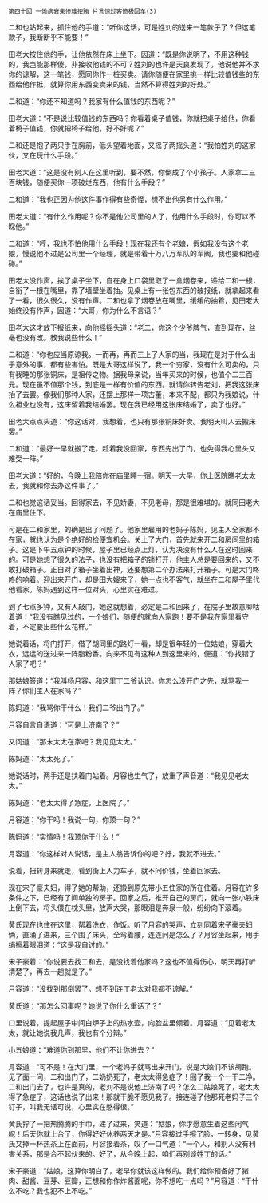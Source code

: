     第四十回 一恸病衰亲惨难拒贿 片言惊过客愤极回车(3) 

   二和也站起来，抓住他的手道：“听你这话，可是姓刘的送来一笔款子了？但这笔款子，我断断乎不能要！”

   田老大按住他的手，让他依然在床上坐下。因道：“既是你说明了，不用这种钱的，我岂能那样傻，非接收他钱的不可？姓刘的也许是天良发现了，他说他并不求你的谅解，这一笔钱，愿同你作一桩买卖。请你随便在家里挑一样比较值钱些的东西给他作抵，就算你用东西变卖来的钱，当然不算得姓刘的好处。”

   二和道：“你还不知道吗？我家有什么值钱的东西呢？”

   田老大道：“不是说比较值钱的东西吗？你看着桌子值钱，你就把桌子给他，你看着椅子值钱，你就把椅子给他，好不好呢？”

   二和还是抱了两只手在胸前，低头望着地面，又摇了两摇头道：“我怕姓刘的这家伙，又在玩什么手段。”

   田老大道：“这是没有别人在这里听到，要不然，你倒成了个小孩子。人家拿二三百块钱，随便买你一项破烂东西，他有什么手段？”

   二和道：“我也正因为他这件事作得有些奇怪，想不出他另有什么作用。”

   田老大道：“有什么作用呢？你不是他公司里的人了，他用什么手段时，你可以不睬他。”

   二和道：“哼，我也不怕他用什么手段！现在我还有个老娘，假如我没有这个老娘，慢说他不过是公司里一个经理，就是带着十万八万军队的军阀，我也要和他碰碰。”

   田老大没作声，挨了桌子坐下，自在身上口袋里取了一盒烟卷来，递给二和一根，自衔了一根在嘴里，靠了墙壁坐着抽。见桌上有一张包东西的破报纸，就拿起来看了一看，很久很久，没有作声。二和也拿了烟卷放在嘴里，缓缓的抽着，见田老大始终没有作声，因道：“大哥，你为什么不言语？”

   田老大这才放下报纸来，向他摇摇头道：“老二，你这个少爷脾气，直到现在，丝毫也没有改。教我说些什么！”

   二和道：“你也应当原谅我。一而再，再而三上了人家的当，我现在是对于什么出乎意外的事，都有些害怕。既是大哥这样说了，我一个穷家，没有什么可卖的，只有我睡的那张铜床，是祖传之物。据我母亲说，当年买来的时候，也值个二三百元。现在虽不值那个钱，到底是一样有价值的东西。就请你转告老刘，把我这张床抬了去罢。像我们那种人家，还摆上那样一项古董，本来不配，都只为我娘说，什么祖业也没有，这床留着我结婚罢。现在我已经用这张床结婚了，卖了也好。”

   田老大点点头道：“你这话对，我想着，也只有那张铜床好卖。我明天叫人去搬床罢。”

   二和道：“最好一早就搬了走。趁着我没回家，东西先出了门，也免得我心里头又难受一阵。”

   田老大道：“好的，今晚上我陪你在庙里睡一宿。明天一大早，你上医院瞧老太太去，我就和你去办这件事了。”

   二和也觉这话妥当。回得家去，不见娇妻，不见老母，那是很难堪的。就同田老大在庙里住下。

   可是在二和家里，的确是出了问题了。他家里雇用的老妈子陈妈，见主人全家都不在家，就也认为是个绝好的捡便宜机会。关上了大门，首先就来开二和房间里的箱子。这是下午五点钟的时候，屋子里已经点上灯，认为决没有什么人在这时回来的。可是她想了很久的法子，也没有把箱子的锁打开，他主人总是要回来的，又不敢打破箱子。正自对了箱子坐着出神，还要想第二个办法来打开箱子。可是大门咚咚的响着。迎出来开门，却是田大嫂来了，她一点也不客气，就坐在二和屋子里代他看家。陈妈遇到这样一位对头，心里实在难过。

   到了七点多钟，又有人敲门，她这就想着，必定是二和回来了，在院子里故意唧咕着道：“我没有瞧见过的，一个娘们，随便的就向人家跑！要不是我在家里看守着，不定要出些什么花样。”

   她说着话，将门打开，借了胡同里的路灯一看，却是很年轻的一位姑娘，穿着大衣，远远的送过来一阵脂粉香。向来不见有这种人到这里来的，便道：“你找错了人家了吧？”

   那姑娘答道：“我叫杨月容，和这里丁二爷认识。你怎么没开门之先，就骂我一阵？你们主人在家吗？”

   陈妈道：“我骂你干什么！我们二爷出门了。”

   月容自言自语道：“可是上济南了？”

   又问道：“那末太太在家吧？我见见太太。”

   陈妈道：“太太死了。”

   她说话时，两手还是扶着门站着。月容也生气了，放重了声音道：“我见见老太太。”

   陈妈道：“老太太得了急症，上医院了。”

   月容道：“你干吗！我说一句，你顶一句？”

   陈妈道：“实情吗！我顶你干什么！”

   月容道：“你这样对人说话，是主人翁告诉你的吧？好，我就不进去。”

   说着，扭转身来就走，看到街上人力车子，就不问价钱，坐着回家去。

   现在宋子豪夫妇，得了她的帮助，还搬到原先带小五住家的所在住着。月容在许多条件之下，已经有了间单独的房子。回家之后，推开自己的房门，就向一张小铁床上倒下去，将头偎在枕头里，放声大哭，那眼泪是奔泉一般，纷纷向下滚着。

   黄氏现在也住在这里，帮着洗衣，作饭。听了月容的哭声，立刻同着宋子豪夫妇俩，直涌了进来，三个围了床头，全弯着腰，连连问是怎么了？月容坐起来，用手绢擦着眼泪道：“这是我自讨的。”

   宋子豪着：“你说要去找二和去，是没找着他家吗？这也不值得伤心，明天再打听清楚了，再去一趟就是了。”

   月容道：“没找到那倒罢了。想不到连丁老太对我都不谅解。”

   黄氏道：“那怎么回事呢？她说了你什么重话了？”

   口里说着，提起屋子中间白炉子上的热水壶，向脸盆里倾着。月容道：“见着老太太，就让她说我几声，我也有个分辩。”

   小五娘道：“难道你到那里，他们不让你进去？”

   月容道：“可不是！在大门里，一个老妈子就骂出来开门，说是大娘们不该胡跑。见了面一问，二和出门了，二奶奶死了，老太太得急症了！回了我一个一干二净。二和出门去了，也许是真的，老刘不是说他上济南了吗？怎么二姑娘死了，老太太得了急症了，这话也说了出来！那就干脆不愿见我了。接连碰了他那死老妈子三个钉子，叫我无话可说，心里实在憋得很。”

   黄氏拧了一把热腾腾的手巾，递了过来，笑道：“姑娘，你才愿意生着这些闲气呢！后天你就上台了，你得好好休养两天才是。”月容接过手擦了脸，一转身，见黄氏又捧一杯热茶上在面前，月容接着茶，叹了一口气道：“一个人，和别人没有利害关系，那是合不起伙来的。好了，从今晚上起，咱们再别谈姓丁的话。”

   宋子豪道：“姑娘，这算你明白了，老早你就该这样做的。我们给你预备好了猪肉、甜酱、豆芽、豆瓣，正想和你作炸酱面呢，你不想吃一点吗？”月容道：“干什么不吃？我也犯不上不吃。”

